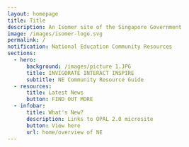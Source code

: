 ```yaml
---
layout: homepage
title: Title
description: An Isomer site of the Singapore Government
image: /images/isomer-logo.svg
permalink: /
notification: National Education Community Resources
sections:
  - hero:
      background: /images/picture 1.JPG
      title: INVIGORATE INTERACT INSPIRE
      subtitle: NE Community Resource Guide
  - resources:
      title: Latest News
      button: FIND OUT MORE
  - infobar:
      title: What's New?
      description: Links to OPAL 2.0 microsite
      button: View here
      url: home/overview of NE
---
```

